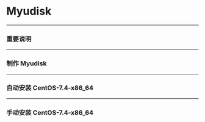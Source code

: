 ﻿# Myudisk

---

### 重要说明

---

### 制作 Myudisk

---

### 自动安装 CentOS-7.4-x86_64

---

### 手动安装 CentOS-7.4-x86_64
